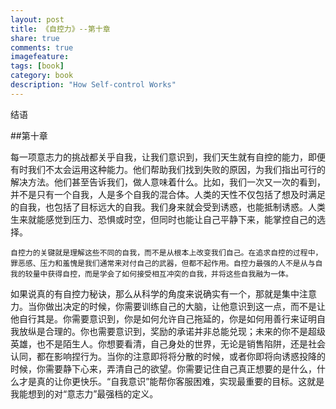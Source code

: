 ```yaml
---
layout: post
title: 《自控力》--第十章
share: true
comments: true
imagefeature:
tags: [book]
category: book
description: "How Self-control Works"
---
```


结语
<!--more-->

##第十章

每一项意志力的挑战都关乎自我，让我们意识到，我们天生就有自控的能力，即便有时我们不太会运用这种能力。他们帮助我们找到失败的原因，为我们指出可行的解决方法。他们甚至告诉我们，做人意味着什么。比如，我们一次又一次的看到，并不是只有一个自我，人是多个自我的混合体。人类的天性不仅包括了想及时满足的自我，也包括了目标远大的自我。我们身来就会受到诱惑，也能抵制诱惑。人类生来就能感觉到压力、恐惧或时空，但同时也能让自己平静下来，能掌控自己的选择。

	自控力的关键就是理解这些不同的自我，而不是从根本上改变我们自己。在追求自控的过程中，罪恶感、压力和羞愧是我们通常来对付自己的武器，但都不起作用。自控力最强的人不是从与自我的较量中获得自控，而是学会了如何接受相互冲突的自我，并将这些自我融为一体。

如果说真的有自控力秘诀，那么从科学的角度来说确实有一个，那就是集中注意力。当你做出决定的时候，你需要训练自己的大脑，让他意识到这一点，而不是让他自行其是。你需要意识到，你是如何允许自己拖延的，你是如何用善行来证明自我放纵是合理的。你也需要意识到，奖励的承诺并非总能兑现；未来的你不是超级英雄，也不是陌生人。你想要看清，自己身处的世界，无论是销售陷阱，还是社会认同，都在影响捏行为。当你的注意即将将分散的时候，或者你即将向诱惑投降的时候，你需要静下心来，弄清自己的欲望。你需要记住自己真正想要的是什么，什么才是真的让你更快乐。“自我意识”能帮你客服困难，实现最重要的目标。这就是我能想到的对“意志力”最强档的定义。




